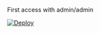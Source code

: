 First access with admin/admin

[![Deploy](https://www.herokucdn.com/deploy/button.svg)](https://heroku.com/deploy)
